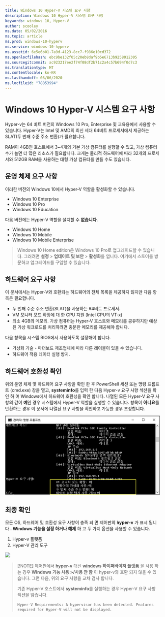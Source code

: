 ```yaml
---
title: Windows 10 Hyper-V 시스템 요구 사항
description: Windows 10 Hyper-V 시스템 요구 사항
keywords: windows 10, Hyper-V
author: scooley
ms.date: 05/02/2016
ms.topic: article
ms.prod: windows-10-hyperv
ms.service: windows-10-hyperv
ms.assetid: 6e5e6b01-7a9d-4123-8cc7-f986e10cd372
ms.openlocfilehash: ebc9be132f05c20eb8daf9b5e6713b9258012305
ms.sourcegitcommit: ac923217ee2f74f08df2b71c2a4c57b694f0d7c3
ms.translationtype: MT
ms.contentlocale: ko-KR
ms.lasthandoff: 03/06/2020
ms.locfileid: "78853994"
---
```

# <a name="windows-10-hyper-v-system-requirements"></a>Windows 10 Hyper-V 시스템 요구 사항

Hyper-v는 64 비트 버전의 Windows 10 Pro, Enterprise 및 교육용에서 사용할 수 있습니다. Hyper-V는 Intel 및 AMD의 최신 세대 64비트 프로세서에서 제공하는 SLAT(두 번째 수준 주소 변환)가 필요합니다.

RAM이 4GB인 호스트에서 3~4개의 기본 가상 컴퓨터를 실행할 수 있고, 가상 컴퓨터 수가 늘면 더 많은 리소스가 필요합니다. 크게는 물리적 하드웨어에 따라 32개의 프로세서와 512GB RAM을 사용하는 대형 가상 컴퓨터를 만들 수도 있습니다.

## <a name="operating-system-requirements"></a>운영 체제 요구 사항

이러한 버전의 Windows 10에서 Hyper-V 역할을 활성화할 수 있습니다.

- Windows 10 Enterprise
- Windows 10 Pro
- Windows 10 Education

다음 버전에는 Hyper-V 역할을 설치할 수 **없습니다**.

- Windows 10 Home
- Windows 10 Mobile
- Windows 10 Mobile Enterprise

>Windows 10 Home edition은 Windows 10 Pro로 업그레이드할 수 있습니다. 그러려면 **설정** > **업데이트 및 보안** > **활성화**를 엽니다. 여기에서 스토어를 방문하고 업그레이드를 구입할 수 있습니다.

## <a name="hardware-requirements"></a>하드웨어 요구 사항

이 문서에서는 Hyper-V와 호환되는 하드웨어의 전체 목록을 제공하지 않지만 다음 항목은 필요합니다.

- 두 번째 수준 주소 변환(SLAT)을 사용하는 64비트 프로세서.
- VM 모니터 모드 확장에 대 한 CPU 지원 (Intel CPU의 VT-x)
- 최소 4GB의 메모리. 가상 컴퓨터는 Hyper-V 호스트와 메모리를 공유하지만 예상된 가상 워크로드를 처리하려면 충분한 메모리를 제공해야 합니다.

다음 항목을 시스템 BIOS에서 사용하도록 설정해야 합니다.
- 가상화 기술 - 마더보드 제조업체에 따라 다른 레이블이 있을 수 있습니다.
- 하드웨어 적용 데이터 실행 방지.

## <a name="verify-hardware-compatibility"></a>하드웨어 호환성 확인

위의 운영 체제 및 하드웨어 요구 사항을 확인 한 후 PowerShell 세션 또는 명령 프롬프트 (cmd.exe) 창을 열고, **systeminfo**를 입력 한 다음 Hyper-v 요구 사항 섹션을 확인 하 여 Windows에서 하드웨어 호환성을 확인 합니다. 나열된 모든 Hyper-V 요구 사항의 값이 **예**인 경우 시스템에서 Hyper-V 역할을 실행할 수 있습니다. 항목이 **아니요**를 반환하는 경우 이 문서에 나열된 요구 사항을 확인하고 가능한 경우 조정합니다.

![](media/SystemInfo-upd.png)

## <a name="final-check"></a>최종 확인

모든 OS, 하드웨어 및 호환성 요구 사항이 충족 되 면 제어판의 **hyper-v** 가 표시 됩니다 **. Windows 기능을 설정 하거나 해제** 하 고 두 가지 옵션을 사용할 수 있습니다.

1. Hyper-v 플랫폼
1. Hyper-V 관리 도구

![](media/hyper_v_feature_screenshot.png)

> [!NOTE] 제어판에서 **hyper-v** 대신 **windows 하이퍼바이저 플랫폼** 을 사용 하는 경우 **Windows 기능 사용 >/사용 안 함** 이 hyper-v와 호환 되지 않을 수 있습니다. 그런 다음, 위의 요구 사항을 교차 검사 합니다.
>
>기존 Hyper-V 호스트에서 **systeminfo**를 실행하는 경우 Hyper-V 요구 사항 섹션을 읽습니다.
>
>```
>Hyper-V Requirements: A hypervisor has been detected. Features required for Hyper-V will not be displayed.
>```

